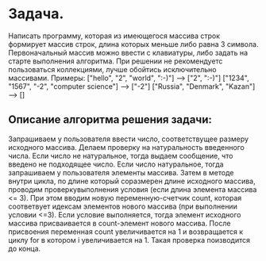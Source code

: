# Задача.
Написать программу, которая из имеющегося массива строк 
формирует массив строк, длина которых меньше либо равна 3 символа.
Первоначальный массив можно ввести с клавиатуры, либо задать на старте выполнения алгоритма.
При решении не рекомендуетс пользоваться коллекциями, лучше обойтись исключительно массивами.
Примеры:
["hello", "2", "world", ":-)"] --> ["2", ":-)"]
["1234", "1567", "-2", "computer science"] --> ["-2"]
["Russia", "Denmark", "Kazan"] --> []

## Описание алгоритма решения задачи:

Запрашиваем у пользователя ввести число, соответствущее размеру исходного массива.
Делаем проверку на натуральность введенного числа.
Если число не натуральное, тогда выдаем сообщение, что введено не подходящее число.
Если число натуральное, тогда запрашиваем у пользователя элементы массива.
Затем в методе внутри цикла, по длине который соразмерен длине исходного массива, проводим проверкувыполнения условия (если длина элемента массива <= 3). При этом вводим новую переменную-счетчик count, которая соответвует идексам элементов нового массива (при выполнении условии <=3). 
Если условие выполняется, тогда элемент исходного массива присваивается в count-элемент нового массива. После присвоения переменная count увеличивается на 1 и возвращается к циклу for в котором i увеличивается на 1. Такая проверка поизводится до конца.



